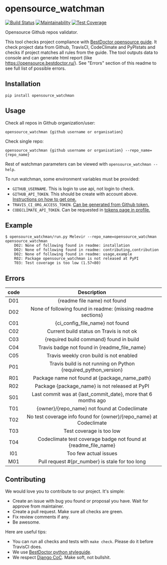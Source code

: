 # opensource_watchman

[![Build Status](https://travis-ci.org/Melevir/opensource_watchman.svg?branch=master)](https://travis-ci.org/Melevir/opensource_watchman)
[![Maintainability](https://api.codeclimate.com/v1/badges/56b0ffab734dad488a41/maintainability)](https://codeclimate.com/github/Melevir/opensource_watchman/maintainability)
[![Test Coverage](https://api.codeclimate.com/v1/badges/56b0ffab734dad488a41/test_coverage)](https://codeclimate.com/github/Melevir/opensource_watchman/test_coverage)

Opensource Github repos validator.

This tool checks project compliance with
[BestDoctor opensource guide](https://github.com/best-doctor/guides/blob/master/guides/opensource_guide.md).
It check project data from Github, TravisCI, CodeClimate and PyPIstats and
checks if project matches all rules from the guide. The tool outputs data
to console and can generate html report
(like <https://opensource.bestdoctor.ru/>). See "Errors" section of this
readme to see full list of possible errors.

## Installation

```terminal
pip install opensource_watchman
```

## Usage

Check all repos in Github organization/user:

```terminal
opensource_watchman {github username or organisation}
```

Check single repo:

```terminal
opensource_watchman {github username or organisation} --repo_name={repo_name}
```

Rest of watchman parameters can be viewed with `opensource_watchman --help`.

To run watchman, some environment variables must be provided:

- `GITHUB_USERNAME`. This is login to use api, not login to check.
- `GITHUB_API_TOKEN`. This should be create with account above.
  [Instructions on how to get one.](https://help.github.com/en/github/authenticating-to-github/creating-a-personal-access-token-for-the-command-line)
- `TRAVIS_CI_ORG_ACCESS_TOKEN`.
  [Can be generated from Github token.](https://docs.travis-ci.com/api/#with-a-github-token)
- `CODECLIMATE_API_TOKEN`. Can be requested in
  [tokens page in profile.](https://codeclimate.com/profile/tokens)

## Example

```terminal
$ opensource_watchman/run.py Melevir --repo_name=opensource_watchman
opensource_watchman
    D02: None of following found in readme: installation
    D02: None of following found in readme: contributing,contribution
    D02: None of following found in readme: usage,example
    R02: Package opensource_watchman is not released at PyPI
    T03: Test coverage is too low (1.57<80)
```

## Errors

| code |                     Description                                    |
|:----:|:------------------------------------------------------------------:|
| D01  | {readme file name} not found                                       |
| D02  | None of following found in readme: {missing readme sections}       |
| C01  | {ci_config_file_name} not found                                    |
| C02  | Current build status on Travis is not ok                           |
| C03  | {required build command} found in build                            |
| C04  | Travis badge not found in {readme_file_name}                       |
| C05  | Travis weekly cron build is not enabled                            |
| P01  | Travis build is not running on Python {required_python_version}    |
| R01  | Package name not found at {package_name_path}                      |
| R02  | Package {package_name} is not released at PyPI                     |
| S01  | Last commit was at {last_commit_date}, more that 6 months ago      |
| T01  | {owner}/{repo_name} not found at Codeclimate                       |
| T02  | No test coverage info found for {owner}/{repo_name} at Codeclimate |
| T03  | Test coverage is too low                                           |
| T04  | Codeclimate test coverage badge not found at {readme_file_name}    |
| I01  | Too few actual issues                                              |
| M01  | Pull request #{pr_number} is stale for too long                    |

## Contributing

We would love you to contribute to our project. It's simple:

- Create an issue with bug you found or proposal you have.
  Wait for approve from maintainer.
- Create a pull request. Make sure all checks are green.
- Fix review comments if any.
- Be awesome.

Here are useful tips:

- You can run all checks and tests with `make check`. Please do it
  before TravisCI does.
- We use
  [BestDoctor python styleguide](https://github.com/best-doctor/guides/blob/master/guides/en/python_styleguide.md).
- We respect [Django CoC](https://www.djangoproject.com/conduct/).
  Make soft, not bullshit.
